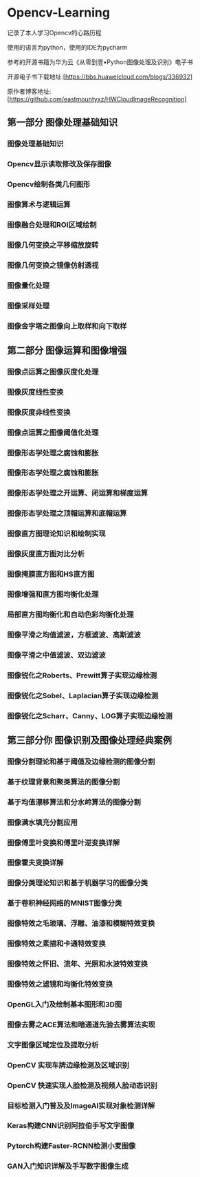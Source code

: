 # Opencv-Learning
记录了本人学习Opencv的心路历程

使用的语言为python，使用的IDE为pycharm

参考的开源书籍为华为云《从零到壹•Python图像处理及识别》电子书

开源电子书下载地址:[https://bbs.huaweicloud.com/blogs/336932]

原作者博客地址:[https://github.com/eastmountyxz/HWCloudImageRecognition]


## 第一部分 图像处理基础知识
### 图像处理基础知识
### Opencv显示读取修改及保存图像
### Opencv绘制各类几何图形
### 图像算术与逻辑运算
### 图像融合处理和ROI区域绘制
### 图像几何变换之平移缩放旋转
### 图像几何变换之镜像仿射透视
### 图像量化处理
### 图像采样处理
### 图像金字塔之图像向上取样和向下取样


## 第二部分 图像运算和图像增强
### 图像点运算之图像灰度化处理
### 图像灰度线性变换
### 图像灰度非线性变换
### 图像点运算之图像阈值化处理
### 图像形态学处理之腐蚀和膨胀
### 图像形态学处理之腐蚀和膨胀
### 图像形态学处理之开运算、闭运算和梯度运算
### 图像形态学处理之顶帽运算和底帽运算
### 图像直方图理论知识和绘制实现
### 图像灰度直方图对比分析
### 图像掩膜直方图和HS直方图
### 图像增强和直方图均衡化处理
### 局部直方图均衡化和自动色彩均衡化处理
### 图像平滑之均值滤波，方框滤波、高斯滤波
### 图像平滑之中值滤波、双边滤波
### 图像锐化之Roberts、Prewitt算子实现边缘检测
### 图像锐化之Sobel、Laplacian算子实现边缘检测
### 图像锐化之Scharr、Canny、LOG算子实现边缘检测


## 第三部分你 图像识别及图像处理经典案例
### 图像分割理论和基于阈值及边缘检测的图像分割
### 基于纹理背景和聚类算法的图像分割
### 基于均值漂移算法和分水岭算法的图像分割
### 图像满水填充分割应用
### 图像傅里叶变换和傅里叶逆变换详解
### 图像霍夫变换详解
### 图像分类理论知识和基于机器学习的图像分类
### 基于卷积神经网络的MNIST图像分类
### 图像特效之毛玻璃、浮雕、油漆和模糊特效变换
### 图像特效之素描和卡通特效变换
### 图像特效之怀旧、流年、光照和水波特效变换
### 图像特效之滤镜和均衡化特效变换
### OpenGL入门及绘制基本图形和3D图
### 图像去雾之ACE算法和暗通道先验去雾算法实现
### 文字图像区域定位及提取分析
### OpenCV 实现车牌边缘检测及区域识别
### OpenCV 快速实现人脸检测及视频人脸动态识别
### 目标检测入门普及及ImageAI实现对象检测详解
### Keras构建CNN识别阿拉伯手写文字图像
### Pytorch构建Faster-RCNN检测小麦图像
### GAN入门知识详解及手写数字图像生成